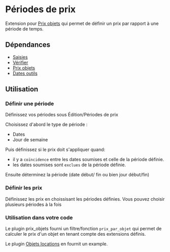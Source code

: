 # Périodes de prix
Extension pour [Prix objets](https://plugins.spip.net/prix_objets) qui permet de définir un prix par rapport à une période de temps.

## Dépendances
- [Saisies](https://plugins.spip.net/saisies.html)
- [Vérifier](https://plugins.spip.net/verifier.html)
- [Prix objets](https://plugins.spip.net/prix_objets)
- [Dates outils](https://plugins.spip.net/dates_outils.html)

## Utilisation
### Définir une période
Définissez vos périodes sous Édition/Périodes de prix

Choisissez d'abord le type de période :
- Dates
- Jour de semaine

Puis définissez si le prix doit s'appliquer quand:
- il y a `coïncidence` entre les dates soumises et celle de la période définie.
- les dates soumises sont `exclues` de la période définie.

Ensuite déterminez la période (date début/ fin ou bien jour début/fin)

### Définir les prix
Définissez les prix en choissisant les périodes définies. Vous pouvez choisir plusieurs
périodes à la fois

### Utilisation dans votre code
Le plugin prix_objets fourni un filtre/fonction `prix_par_objet` qui permet de calculer le prix d'un objet en
tenant compte des extensions définis.

Le plugin [Objets locations](https://github.com/abelass/location_objets/blob/master/inc/objets_location.php#L34)
en fournit un example.
